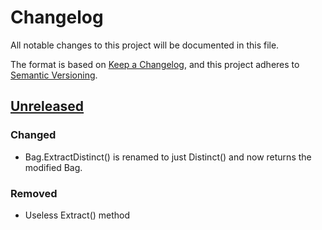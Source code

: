 # Changelog
All notable changes to this project will be documented in this file.

The format is based on [Keep a Changelog](https://keepachangelog.com/en/1.0.0/),
and this project adheres to [Semantic Versioning](https://semver.org/spec/v2.0.0.html).

## [Unreleased]

### Changed
- Bag.ExtractDistinct() is renamed to just Distinct() and now returns the modified Bag.

### Removed
- Useless Extract() method

[Unreleased]: https://github.com/yeyopepe/Many.Mocks/compare/0.3.7...HEAD

